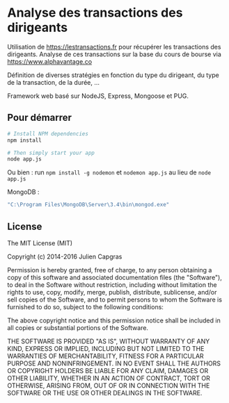 Analyse des transactions des dirigeants
=======================

Utilisation de https://lestransactions.fr pour récupérer les transactions des dirigeants.
Analyse de ces transactions sur la base du cours de bourse via https://www.alphavantage.co

Définition de diverses stratégies en fonction du type du dirigeant, du type de la transaction, de la durée, ...

Framework web basé sur NodeJS, Express, Mongoose et PUG.

Pour démarrer
-------
```bash
# Install NPM dependencies
npm install

# Then simply start your app
node app.js
```

Ou bien :
run `npm install -g nodemon` et `nodemon app.js` au lieu de `node app.js`

MongoDB :
```bash
"C:\Program Files\MongoDB\Server\3.4\bin\mongod.exe"
```

License
-------

The MIT License (MIT)

Copyright (c) 2014-2016 Julien Capgras

Permission is hereby granted, free of charge, to any person obtaining a copy of this software and associated documentation files (the "Software"), to deal in the Software without restriction, including without limitation the rights to use, copy, modify, merge, publish, distribute, sublicense, and/or sell copies of the Software, and to permit persons to whom the Software is furnished to do so, subject to the following conditions:

The above copyright notice and this permission notice shall be included in all copies or substantial portions of the Software.

THE SOFTWARE IS PROVIDED "AS IS", WITHOUT WARRANTY OF ANY KIND, EXPRESS OR IMPLIED, INCLUDING BUT NOT LIMITED TO THE WARRANTIES OF MERCHANTABILITY, FITNESS FOR A PARTICULAR PURPOSE AND NONINFRINGEMENT. IN NO EVENT SHALL THE AUTHORS OR COPYRIGHT HOLDERS BE LIABLE FOR ANY CLAIM, DAMAGES OR OTHER LIABILITY, WHETHER IN AN ACTION OF CONTRACT, TORT OR OTHERWISE, ARISING FROM, OUT OF OR IN CONNECTION WITH THE SOFTWARE OR THE USE OR OTHER DEALINGS IN THE SOFTWARE.
